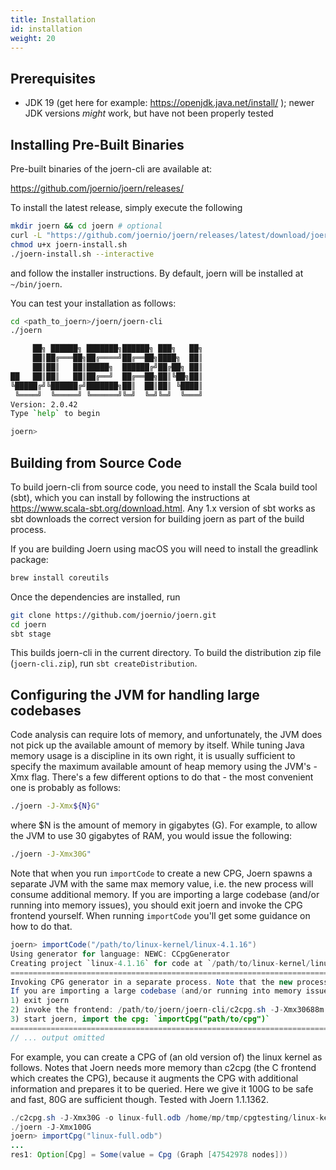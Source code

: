 ```yaml
---
title: Installation
id: installation
weight: 20
---
```


## Prerequisites

* JDK 19 (get here for example: https://openjdk.java.net/install/ ); newer JDK versions _might_ work, but have not been properly tested

## Installing Pre-Built Binaries

Pre-built binaries of the joern-cli are available at:

https://github.com/joernio/joern/releases/

To install the latest release, simply execute the following

```bash
mkdir joern && cd joern # optional
curl -L "https://github.com/joernio/joern/releases/latest/download/joern-install.sh" -o joern-install.sh
chmod u+x joern-install.sh
./joern-install.sh --interactive
```

and follow the installer instructions.
By default, joern will be installed at `~/bin/joern`.

You can test your installation as follows:

```bash
cd <path_to_joern>/joern/joern-cli
./joern

     ██╗ ██████╗ ███████╗██████╗ ███╗   ██╗
     ██║██╔═══██╗██╔════╝██╔══██╗████╗  ██║
     ██║██║   ██║█████╗  ██████╔╝██╔██╗ ██║
██   ██║██║   ██║██╔══╝  ██╔══██╗██║╚██╗██║
╚█████╔╝╚██████╔╝███████╗██║  ██║██║ ╚████║
 ╚════╝  ╚═════╝ ╚══════╝╚═╝  ╚═╝╚═╝  ╚═══╝
Version: 2.0.42
Type `help` to begin

joern>
```

## Building from Source Code

To build joern-cli from source code, you need to
install the Scala build tool (sbt), which you can install by following
the instructions at https://www.scala-sbt.org/download.html. Any 1.x
version of sbt works as sbt downloads the correct version for building
joern as part of the build process.

If you are building Joern using macOS you will need to install the
greadlink package:

```bash
brew install coreutils
```

Once the dependencies are installed, run

```bash
git clone https://github.com/joernio/joern.git
cd joern
sbt stage
```

This builds joern-cli in the current directory. To
build the  distribution zip file (`joern-cli.zip`), run `sbt createDistribution`.

## Configuring the JVM for handling large codebases

Code analysis can require lots of memory, and unfortunately, the JVM does not pick up the available amount of memory by itself. While tuning Java memory usage is a discipline in its own right, it is usually sufficient to specify the maximum available amount of heap memory using the JVM's -Xmx flag. There's a few different options to do that - the most convenient one is probably as follows:

```bash
./joern -J-Xmx${N}G"
```

where $N is the amount of memory in gigabytes (G). For example, to allow the JVM to use 30 gigabytes of RAM, you would issue the following:

```bash
./joern -J-Xmx30G"
```

Note that when you run `importCode` to create a new CPG, Joern spawns a separate JVM with the same max memory value, i.e. the new process will consume additional memory. If you are importing a large codebase (and/or running into memory issues), you should exit joern and invoke the CPG frontend yourself. When running `importCode` you'll get some guidance on how to do that.

```java
joern> importCode("/path/to/linux-kernel/linux-4.1.16")
Using generator for language: NEWC: CCpgGenerator
Creating project `linux-4.1.16` for code at `/path/to/linux-kernel/linux-4.1.16`
=======================================================================================================
Invoking CPG generator in a separate process. Note that the new process will consume additional memory.
If you are importing a large codebase (and/or running into memory issues), please try the following:
1) exit joern
2) invoke the frontend: /path/to/joern/joern-cli/c2cpg.sh -J-Xmx30688m /path/to/linux-kernel/linux-4.1.16 --output /path/to/joern/workspace/linux-4.1.16/cpg.bin.zip
3) start joern, import the cpg: `importCpg("path/to/cpg")`
=======================================================================================================
// ... output omitted
```

For example, you can create a CPG of (an old version of) the linux kernel as follows. Notes that Joern needs more memory than c2cpg (the C frontend which creates the CPG), because it augments the CPG with additional information and prepares it to be queried. Here we give it 100G to be safe and fast, 80G are sufficient though. Tested with Joern 1.1.1362. 

```java
./c2cpg.sh -J-Xmx30G -o linux-full.odb /home/mp/tmp/cpgtesting/linux-kernel/linux-4.1.16
./joern -J-Xmx100G
joern> importCpg("linux-full.odb")
...
res1: Option[Cpg] = Some(value = Cpg (Graph [47542978 nodes]))
```


